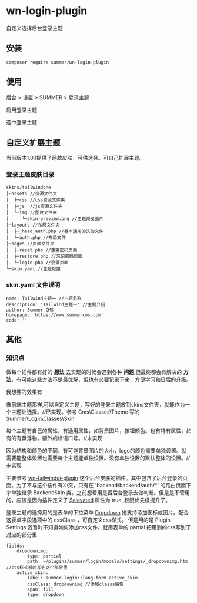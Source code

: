 # wn-login-plugin
自定义选择后台登录主题

## 安装
```
composer require summer/wn-login-plugin
```

## 使用
后台 > 设置 > SUMMER > 登录主题

启用登录主题

选中登录主题

## 自定义扩展主题
当前版本1.0.1提供了两款皮肤，可供选择。可自己扩展主题。

### 登录主题皮肤目录
``` 
skins/tailwindone
├─assets //资源文件夹
│  ├─css //css资源文件夹
│  ├─js  //js资源文件夹
│  └─img //图片文件夹
│     └─skin-preview.png //主题预览图片
├─layouts //布局文件夹
│  ├─_head_auth.php //基本通用的头部文件
│  └─auth.php //布局文件
├─pages //页面文件夹
│  ├─reset.php //重置密码页面
│  ├─restore.php //忘记密码页面
│  └─login.php //登录页面
└─skin.yaml //主题配置
```

### skin.yaml 文件说明
``` 
name: Tailwind主题一 //主题名称
description: 'Tailwind主题一' //主题介绍
author: Summer CMS 
homepage: 'https://www.summercms.com'
code: ''
```

## 其他

### 知识点
做每个插件都有好的 **想法**,去实现的时候会遇到各种 **问题**,但最终都会有解决的 **方法**，有可能这些方法不是最优解，但也有必要记录下来，方便学习和日后的升级。

我想要的效果有

像前端主题那样,可以自定义主题，写好的登录主题放到skins文件夹，就能作为一个主题让选择。//已实现。参考 Cms\Classes\Theme 写的 Summer\Login\Classes\Skin

每个主题有自己的属性，有通用属性，如背景图片，按钮颜色。也有特有属性，如有的有飘浮物，额外的标语口号。//未实现

因为结构和颜色的不同，有可能背景图片的大小，logo的颜色需要单独设置。就需要能整体设置也需要每个主题能单独设置。没有单独设置的默认整体的设置。//未实现

主要参考 [wn-tailwindui-plugin](https://github.com/wintercms/wn-tailwindui-plugin) 这个后台皮肤的插件。其中包含了后台登录的页面。为了不与这个插件有冲突，只有在
'backend/backend/auth/*' 的路由页面下才单独继承 BackendSkin 类。之前想着用是否后台登录去做判断。但是是不管用的，应该是因为插件定义了 [$elevated](https://wintercms.com/docs/plugin/registration#elevated-plugin) 
属性为 true ,权限优先级提升了。

登录主题的选择用的是表单的下拉菜单 [Dropdown](https://wintercms.com/docs/backend/forms#field-dropdown) 她支持添加图标或图片。配合这表单字段选项中的 cssClass ，可自定义css样式。
但是用的是 Plugin Settings 我暂时不知道如何添加css文件，就用表单的 partial 把用到的css写到了对应的部分里
``` 
fields:
    dropdownimg: 
        type: partial 
        path: ~/plugins/summer/login/models/settings/_dropdownimg.htm //css样式暂时写到这个部分里
    active_skin:
        label: summer.login::lang.form.active_skin
        cssClass: dropdownimg //添加classs属性
        span: full
        type: dropdown
```


